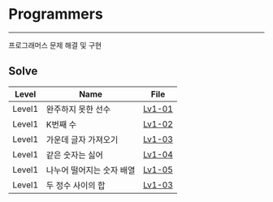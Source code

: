 # Programmers
---

프로그래머스 문제 해결 및 구현

## Solve
| <center>Level</center> | <center>Name</center>   | <center> File </center> |
| :------------- | :------------- | :------------- | 
| Level1      | 완주하지 못한 선수     |  [Lv1-01](./LEVEL%201/완주하지%20못한%20선수)      |
| Level1      | K번째 수     |  [Lv1-02](./LEVEL%201/K번째%20수)      |
| Level1      | 가운데 글자 가져오기     |  [Lv1-03](./LEVEL%201/가운데%20글자%20가져오기)      |
| Level1      | 같은 숫자는 싫어     |  [Lv1-04](./LEVEL%201/같은%20숫자는%20싫어)      |
| Level1      | 나누어 떨어지는 숫자 배열     |  [Lv1-05](./LEVEL%201/나누어%20떨어지는%20숫자%20배열)      |
| Level1      | 두 정수 사이의 합     |  [Lv1-03](./LEVEL%201/두%20정수%20사이의%20합)      |
